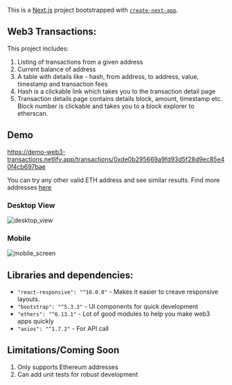 This is a [Next.js](https://nextjs.org/) project bootstrapped with [`create-next-app`](https://github.com/vercel/next.js/tree/canary/packages/create-next-app).

## Web3 Transactions:

This project includes:
1. Listing of transactions from a given address
2. Current balance of address
3. A table with details like - hash, from address, to address, value, timestamp and transaction fees
4. Hash is a clickable link which takes you to the transaction detail page
5. Transaction details page contains details block, amount, timestamp etc. Block number is clickable and takes you to a block explorer to etherscan.

## Demo
https://demo-web3-transactions.netlify.app/transactions/0xde0b295669a9fd93d5f28d9ec85e40f4cb697bae 

You can try any other valid ETH address and see similar results. Find more addresses [here](https://etherscan.io/)

### Desktop View
![desktop_view](https://github.com/user-attachments/assets/5391e073-f72e-4b76-892c-ab8b662f0176)

### Mobile
![mobile_screen](https://github.com/user-attachments/assets/2273f8bd-fbd3-4d7e-9292-cef646a1244a)


## Libraries and dependencies:
- `"react-responsive": "^10.0.0"` - Makes it easier to creave responsive layouts.
- `"bootstrap": "^5.3.3"` - UI components for quick development
- `"ethers": "^6.13.1"` - Lot of good modules to help you make web3 apps quickly
- `"axios": "^1.7.2"` - For API call


## Limitations/Coming Soon

1. Only supports Ethereum addresses
2. Can add unit tests for robust development

